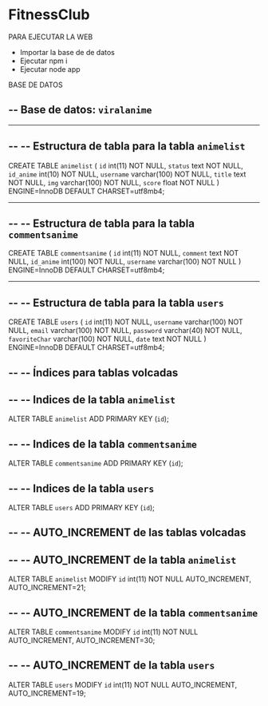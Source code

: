 ﻿# FitnessClub
 
PARA EJECUTAR LA WEB
 
  - Importar la base de de datos
  - Ejecutar npm i
  - Ejecutar node app
 
 
BASE DE DATOS

-- Base de datos: `viralanime`
--

-- --------------------------------------------------------

--
-- Estructura de tabla para la tabla `animelist`
--

CREATE TABLE `animelist` (
  `id` int(11) NOT NULL,
  `status` text NOT NULL,
  `id_anime` int(10) NOT NULL,
  `username` varchar(100) NOT NULL,
  `title` text NOT NULL,
  `img` varchar(100) NOT NULL,
  `score` float NOT NULL
) ENGINE=InnoDB DEFAULT CHARSET=utf8mb4;


-- --------------------------------------------------------

--
-- Estructura de tabla para la tabla `commentsanime`
--

CREATE TABLE `commentsanime` (
  `id` int(11) NOT NULL,
  `comment` text NOT NULL,
  `id_anime` int(100) NOT NULL,
  `username` varchar(100) NOT NULL
) ENGINE=InnoDB DEFAULT CHARSET=utf8mb4;

-- --------------------------------------------------------

--
-- Estructura de tabla para la tabla `users`
--

CREATE TABLE `users` (
  `id` int(11) NOT NULL,
  `username` varchar(100) NOT NULL,
  `email` varchar(100) NOT NULL,
  `password` varchar(40) NOT NULL,
  `favoriteChar` varchar(100) NOT NULL,
  `date` text NOT NULL
) ENGINE=InnoDB DEFAULT CHARSET=utf8mb4;

--
-- Índices para tablas volcadas
--

--
-- Indices de la tabla `animelist`
--
ALTER TABLE `animelist`
  ADD PRIMARY KEY (`id`);

--
-- Indices de la tabla `commentsanime`
--
ALTER TABLE `commentsanime`
  ADD PRIMARY KEY (`id`);

--
-- Indices de la tabla `users`
--
ALTER TABLE `users`
  ADD PRIMARY KEY (`id`);

--
-- AUTO_INCREMENT de las tablas volcadas
--

--
-- AUTO_INCREMENT de la tabla `animelist`
--
ALTER TABLE `animelist`
  MODIFY `id` int(11) NOT NULL AUTO_INCREMENT, AUTO_INCREMENT=21;
  
--
-- AUTO_INCREMENT de la tabla `commentsanime`
--
ALTER TABLE `commentsanime`
  MODIFY `id` int(11) NOT NULL AUTO_INCREMENT, AUTO_INCREMENT=30;

--
-- AUTO_INCREMENT de la tabla `users`
--
ALTER TABLE `users`
  MODIFY `id` int(11) NOT NULL AUTO_INCREMENT, AUTO_INCREMENT=19;
